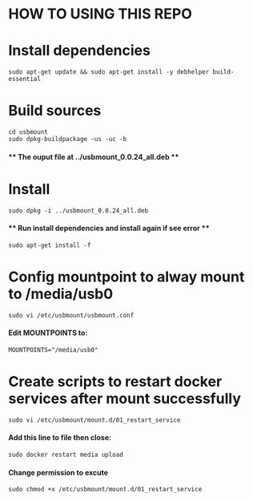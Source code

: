 # HOW TO USING THIS REPO

# Install dependencies
    sudo apt-get update && sudo apt-get install -y debhelper build-essential
# Build sources
    cd usbmount
    sudo dpkg-buildpackage -us -uc -b
  #### ** The ouput file at ../usbmount_0.0.24_all.deb **
# Install
    sudo dpkg -i ../usbmount_0.0.24_all.deb
  #### ** Run install dependencies and install again if see error **
    sudo apt-get install -f
# Config mountpoint to alway mount to /media/usb0
    sudo vi /etc/usbmount/usbmount.conf
#### Edit MOUNTPOINTS to: 
    MOUNTPOINTS="/media/usb0"
# Create scripts to restart docker services after mount successfully
    sudo vi /etc/usbmount/mount.d/01_restart_service
#### Add this line to file then close:
    sudo docker restart media upload
#### Change permission to excute
    sudo chmod +x /etc/usbmount/mount.d/01_restart_service
